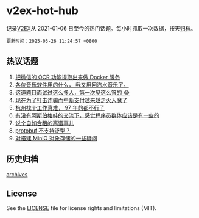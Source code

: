# v2ex-hot-hub

 记录[V2EX](https://www.v2ex.com/)从 2021-01-06 日至今的热门话题。每小时抓取一次数据，按天[归档](archives)。

`更新时间：2025-03-26 11:24:57 +0800`

## 热议话题

1. [把微信的 OCR 功能提取出来做 Docker 服务](https://www.v2ex.com/t/1120897)
1. [各位音乐软件用的什么， 我又用回汽水音乐了。](https://www.v2ex.com/t/1120956)
1. [这道题目面试过这么多人，第一次见这么答的 😂](https://www.v2ex.com/t/1121006)
1. [现在为了打击诈骗而中断支付越来越走火入魔了](https://www.v2ex.com/t/1121075)
1. [杭州找个工作真难， 97 年的都不行了](https://www.v2ex.com/t/1120979)
1. [有没有阿斯伯格娃的交流下，感觉程序员群体应该是有一些的](https://www.v2ex.com/t/1120991)
1. [说个自如合租的离谱事儿](https://www.v2ex.com/t/1120914)
1. [protobuf 不支持泛型？](https://www.v2ex.com/t/1120994)
1. [对搭建 MinIO 对象存储的一些疑问](https://www.v2ex.com/t/1121050)

## 历史归档

[archives](archives)

## License

See the [LICENSE](LICENSE) file for license rights and limitations (MIT).
